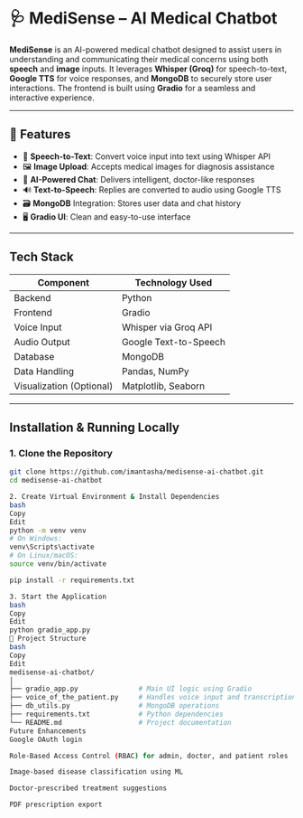 # 🩺 MediSense – AI Medical Chatbot

**MediSense** is an AI-powered medical chatbot designed to assist users in understanding and communicating their medical concerns using both **speech** and **image** inputs. It leverages **Whisper (Groq)** for speech-to-text, **Google TTS** for voice responses, and **MongoDB** to securely store user interactions. The frontend is built using **Gradio** for a seamless and interactive experience.

---

## 🚀 Features

- 🎤 **Speech-to-Text**: Convert voice input into text using Whisper API
- 🖼️ **Image Upload**: Accepts medical images for diagnosis assistance
- 💬 **AI-Powered Chat**: Delivers intelligent, doctor-like responses
- 🔊 **Text-to-Speech**: Replies are converted to audio using Google TTS
- 🗃️ **MongoDB** Integration: Stores user data and chat history
- 🖥️ **Gradio UI**: Clean and easy-to-use interface

---

##  Tech Stack

| Component          | Technology Used             |
|-------------------|-----------------------------|
| Backend            | Python                      |
| Frontend           | Gradio                      |
| Voice Input        | Whisper via Groq API        |
| Audio Output       | Google Text-to-Speech       |
| Database           | MongoDB                     |
| Data Handling      | Pandas, NumPy               |
| Visualization (Optional) | Matplotlib, Seaborn       |

---

## Installation & Running Locally

### 1. Clone the Repository

```bash
git clone https://github.com/imantasha/medisense-ai-chatbot.git
cd medisense-ai-chatbot

2. Create Virtual Environment & Install Dependencies
bash
Copy
Edit
python -m venv venv
# On Windows:
venv\Scripts\activate
# On Linux/macOS:
source venv/bin/activate

pip install -r requirements.txt

3. Start the Application
bash
Copy
Edit
python gradio_app.py
📁 Project Structure
bash
Copy
Edit
medisense-ai-chatbot/
│
├── gradio_app.py               # Main UI logic using Gradio
├── voice_of_the_patient.py     # Handles voice input and transcription
├── db_utils.py                 # MongoDB operations
├── requirements.txt            # Python dependencies
└── README.md                   # Project documentation
Future Enhancements
Google OAuth login

Role-Based Access Control (RBAC) for admin, doctor, and patient roles

Image-based disease classification using ML

Doctor-prescribed treatment suggestions

PDF prescription export




